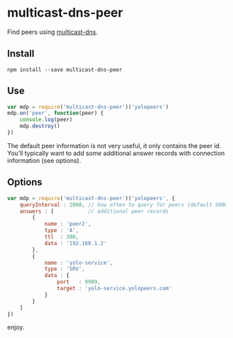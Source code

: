 # multicast-dns-peer

Find peers using [multicast-dns](https://www.npmjs.com/package/multicast-dns).

## Install

```
npm install --save multicast-dns-peer
```

## Use

```js
var mdp = require('multicast-dns-peer')('yolopeers')
mdp.on('peer', function(peer) {
    console.log(peer)
    mdp.destroy()
})
```

The default peer information is not very useful, it only contains the peer id.  
You'll typically want to add some additional answer records with connection information (see options).

## Options


```js
var mdp = require('multicast-dns-peer')('yolopeers', {
    queryInterval : 2000, // how often to query for peers (default 5000)
    answers : [           // additional peer records 
        { 
            name : 'peer2', 
            type : 'A', 
            ttl  : 300, 
            data : '192.168.1.2' 
        },
        {
            name : 'yolo-service',
            type : 'SRV',
            data : {
                port   : 9999,
                target : 'yolo-service.yolopeers.com'
            }
        }
    ]
})
```

enjoy.

